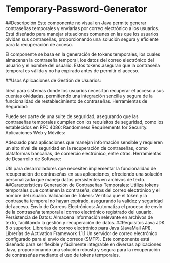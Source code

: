 # Temporary-Password-Generator

##Descripción
Este componente no visual en Java permite generar contraseñas temporales y enviarlas por correo electrónico a los usuarios. Está diseñado para manejar situaciones comunes en las que los usuarios olvidan sus contraseñas, proporcionando una solución segura y eficiente para la recuperación de acceso.

El componente se basa en la generación de tokens temporales, los cuales almacenan la contraseña temporal, los datos del correo electrónico del usuario y el nombre del usuario. Estos tokens aseguran que la contraseña temporal es válida y no ha expirado antes de permitir el acceso.

##Usos
Aplicaciones de Gestión de Usuarios:

Ideal para sistemas donde los usuarios necesitan recuperar el acceso a sus cuentas olvidadas, permitiendo una integración sencilla y segura de la funcionalidad de restablecimiento de contraseñas.
Herramientas de Seguridad:

Puede ser parte de una suite de seguridad, asegurando que las contraseñas temporales cumplen con los requisitos de seguridad, como los establecidos en RFC 4086: Randomness Requirements for Security.
Aplicaciones Web y Móviles:

Adecuado para aplicaciones que manejan información sensible y requieren un alto nivel de seguridad en la recuperación de contraseñas, como plataformas bancarias, de comercio electrónico, entre otras.
Herramientas de Desarrollo de Software:

Útil para desarrolladores que necesiten implementar la funcionalidad de recuperación de contraseñas en sus aplicaciones, ofreciendo una solución personalizada que maneja datos persistentes en archivos de texto.
##Características
Generación de Contraseñas Temporales: Utiliza tokens temporales que contienen la contraseña, datos del correo electrónico y el nombre del usuario.
Validación de Tokens: Verifica que el token y la contraseña temporal no hayan expirado, asegurando la validez y seguridad del acceso.
Envío de Correos Electrónicos: Automatiza el proceso de envío de la contraseña temporal al correo electrónico registrado del usuario.
Persistencia de Datos: Almacena información relevante en archivos de texto, facilitando la gestión y recuperación de datos.
##Requisitos
Java JDK 8 o superior.
Librerías de correo electrónico para Java (JavaMail API).
Librerías de Activation Framework 1.1.1
Un servidor de correo electrónico configurado para el envío de correos (SMTP).
Este componente está diseñado para ser flexible y fácilmente integrable en diversas aplicaciones Java, proporcionando una solución robusta y segura para la recuperación de contraseñas mediante el uso de tokens temporales.
